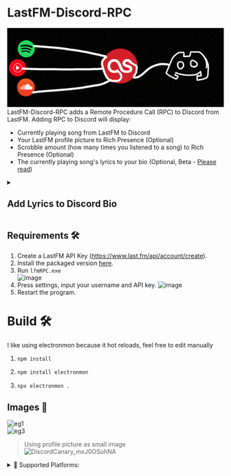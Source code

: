 # LastFM-Discord-RPC
![logo](assets/logo.png)<br />
LastFM-Discord-RPC adds a Remote Procedure Call (RPC) to Discord from LastFM.
Adding RPC to Discord will display:<br />
* Currently playing song from LastFM to Discord
* Your LastFM profile picture to Rich Presence (Optional)
* Scrobble amount (how many times you listened to a song) to Rich Presence (Optional)
* The currently playing song's lyrics to your bio (Optional, Beta -  [Please read](#lyrics))


<details>
<summary><a name="lyrics"></a><H2>Add Lyrics to Discord Bio</H2></summary>
To add Lyrics:

1. Go to Discord (https://discord.com/) and select **Login**. 
2. Enter your Email or phone number and password.
3. After logging in, select the Gear Icon (**User Settings**) on the lower-left corner of Discord.
4. Go to **User Settings > Profiles > About Me**.
5. Right-click in the About Me text-box and select **Inspect**.
6. A panel opens in your browser:<br/>
     * For Microsoft Edge, select Network icon.<br/>
     * For Google Chrome and FireFox, select Network tab.</br>
8. Edit your bio and select **Save Changes**.
9. A event called "Profile" should now be in the network section, right click it and copy as cCurl (Bash). 
10. Paste it into https://curlconverter.com/python/ 
11. Open lyricsBoy.py and paste the output of curlconverter into the cookies and headers section

</details>
   
## Requirements 🛠️
1. Create a LastFM API Key (https://www.last.fm/api/account/create).
2. Install the packaged version [here](https://github.com/chubbyyb/LastFM-Discord-RPC/releases/tag/v0.2).
3. Run ```lfmRPC.exe```<br />
           ![image](https://github.com/chubbyyb/LastFM-Discord-RPC/assets/79348344/b574a340-135f-44d0-93e8-a9b014021057)
4. Press settings, input your username and API key.
           ![image](https://github.com/chubbyyb/LastFM-Discord-RPC/assets/79348344/fc20e5f6-0d4a-4447-8ce6-78b12e319517)
6. Restart the program.

# Build 🛠️
I like using electronmon because it hot reloads, feel free to edit manually
1. ```bash
   npm install
   ```
2. ```bash
   npm install electronmon
   ```
3. ```
   npx electronmon .
   ```
   
 
## Images 🎵
![eg1](assets/eg1.png)<br />
![eg3](assets/eg3.png)<br />
> Using profile picture as small image<br />
![DiscordCanary_mxJ0OSuhNA](https://github.com/chubbyyb/LastFM-Discord-RPC/assets/79348344/e65be998-42d9-4132-a630-f587ed5f0b64)<br />





<details>
<summary>💽 Supported Platforms:</summary>
<ul>
<li>Anything that scrobbles to LastFM is supported</li>
<li>This extension scrobbles most of the major streaming platforms: https://chrome.google.com/webstore/detail/web-scrobbler/hhinaapppaileiechjoiifaancjggfjm</li>
</ul>
</details>
